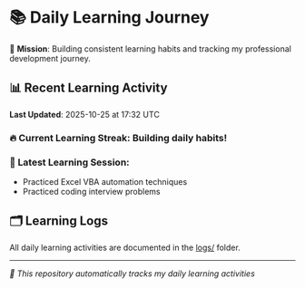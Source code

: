 # 📚 Daily Learning Journey

🎯 **Mission**: Building consistent learning habits and tracking my professional development journey.

## 📊 Recent Learning Activity

**Last Updated**: 2025-10-25 at 17:32 UTC

### 🔥 Current Learning Streak: Building daily habits!

### 📝 Latest Learning Session:
- Practiced Excel VBA automation techniques
- Practiced coding interview problems

## 🗂️ Learning Logs

All daily learning activities are documented in the [logs/](./logs/) folder.

---
*🤖 This repository automatically tracks my daily learning activities*
